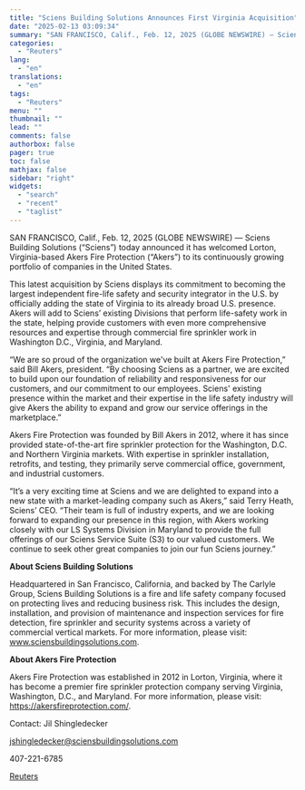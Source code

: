 ```yaml
---
title: "Sciens Building Solutions Announces First Virginia Acquisition"
date: "2025-02-13 03:09:34"
summary: "SAN FRANCISCO, Calif., Feb. 12, 2025 (GLOBE NEWSWIRE) — Sciens Building Solutions (“Sciens”) today announced it has welcomed Lorton, Virginia-based Akers Fire Protection (“Akers”) to its continuously growing portfolio of companies in the United States.This latest acquisition by Sciens displays its commitment to becoming the largest independent fire-life safety and..."
categories:
  - "Reuters"
lang:
  - "en"
translations:
  - "en"
tags:
  - "Reuters"
menu: ""
thumbnail: ""
lead: ""
comments: false
authorbox: false
pager: true
toc: false
mathjax: false
sidebar: "right"
widgets:
  - "search"
  - "recent"
  - "taglist"
---
```


SAN FRANCISCO, Calif., Feb. 12, 2025 (GLOBE NEWSWIRE) — Sciens Building Solutions (“Sciens”) today announced it has welcomed Lorton, Virginia-based Akers Fire Protection (“Akers”) to its continuously growing portfolio of companies in the United States.

This latest acquisition by Sciens displays its commitment to becoming the largest independent fire-life safety and security integrator in the U.S. by officially adding the state of Virginia to its already broad U.S. presence. Akers will add to Sciens’ existing Divisions that perform life-safety work in the state, helping provide customers with even more comprehensive resources and expertise through commercial fire sprinkler work in Washington D.C., Virginia, and Maryland.

“We are so proud of the organization we've built at Akers Fire Protection,” said Bill Akers, president. “By choosing Sciens as a partner, we are excited to build upon our foundation of reliability and responsiveness for our customers, and our commitment to our employees. Sciens' existing presence within the market and their expertise in the life safety industry will give Akers the ability to expand and grow our service offerings in the marketplace.”

Akers Fire Protection was founded by Bill Akers in 2012, where it has since provided state-of-the-art fire sprinkler protection for the Washington, D.C. and Northern Virginia markets. With expertise in sprinkler installation, retrofits, and testing, they primarily serve commercial office, government, and industrial customers.

“It’s a very exciting time at Sciens and we are delighted to expand into a new state with a market-leading company such as Akers,” said Terry Heath, Sciens’ CEO. “Their team is full of industry experts, and we are looking forward to expanding our presence in this region, with Akers working closely with our LS Systems Division in Maryland to provide the full offerings of our Sciens Service Suite (S3) to our valued customers. We continue to seek other great companies to join our fun Sciens journey.”

**About Sciens Building Solutions**

Headquartered in San Francisco, California, and backed by The Carlyle Group, Sciens Building Solutions is a fire and life safety company focused on protecting lives and reducing business risk. This includes the design, installation, and provision of maintenance and inspection services for fire detection, fire sprinkler and security systems across a variety of commercial vertical markets. For more information, please visit: www.sciensbuildingsolutions.com.

**About Akers Fire Protection**

Akers Fire Protection was established in 2012 in Lorton, Virginia, where it has become a premier fire sprinkler protection company serving Virginia, Washington, D.C., and Maryland. For more information, please visit: https://akersfireprotection.com/.

Contact: Jil Shingledecker

jshingledecker@sciensbuildingsolutions.com

407-221-6785

[Reuters](https://www.tradingview.com/news/reuters.com,2025-02-12:newsml_GNXbrLQ3x:0-sciens-building-solutions-announces-first-virginia-acquisition/)

